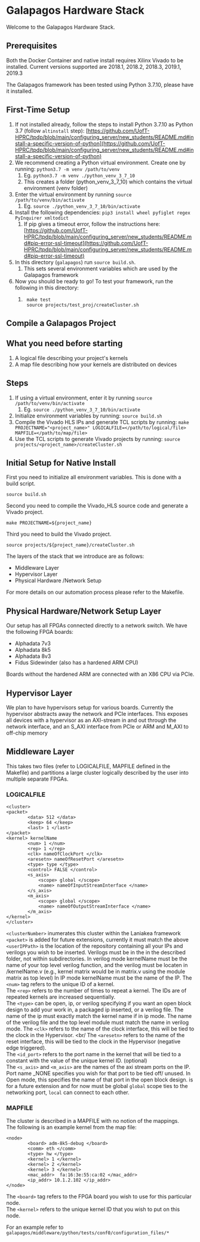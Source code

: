 # Galapagos Hardware Stack 

Welcome to the Galapagos Hardware Stack. 

## Prerequisites

Both the Docker Container and native install requires Xilinx Vivado to be installed. Current versions supported are 2018.1, 2018.2, 2018.3, 2019.1, 2019.3

The Galapagos framework has been tested using Python 3.7.10, please have it installed.

## First-Time Setup
1. If not installed already, follow the steps to install Python 3.7.10 as Python 3.7 (follow `altinstall` step): [https://github.com/UofT-HPRC/tpdp/blob/main/configuring_server/new_students/README.md#install-a-specific-version-of-python](https://github.com/UofT-HPRC/tpdp/blob/main/configuring_server/new_students/README.md#install-a-specific-version-of-python)
2. We recommend creating a Python virtual environment. Create one by running: `python3.7 -m venv /path/to/venv`
	1. Eg. `python3.7 -m venv ./python_venv_3_7_10`
 	2. This creates a folder (python_venv_3_7_10) which contains the virtual environment (venv folder)
4. Enter the virtual environment by running `source /path/to/venv/bin/activate`
	1. Eg. `source ./python_venv_3_7_10/bin/activate`
6. Install the following dependencies: `pip3 install wheel pyfiglet regex PyInquirer xmltodict`
	1. If pip gives a timeout error, follow the instructions here: [https://github.com/UofT-HPRC/tpdp/blob/main/configuring_server/new_students/README.md#pip-error-ssl-timeout](https://github.com/UofT-HPRC/tpdp/blob/main/configuring_server/new_students/README.md#pip-error-ssl-timeout)
7. In this directory (`galapagos`) run `source build.sh`.
	1. This sets several environment variables which are used by the Galapagos framework
9. Now you should be ready to go! To test your framework, run the following in this directory:
	1. ```
		make test
		source projects/test_proj/createCluster.sh
		```
## Compile a Galapagos Project
## What you need before starting
1. A logical file describing your project's kernels
2. A map file describing how your kernels are distributed on devices

## Steps
1. If using a virtual environment, enter it by running `source /path/to/venv/bin/activate`
	1. Eg. `source ./python_venv_3_7_10/bin/activate`
2. Initialize environment variables by running: `source build.sh`
3. Compile the Vivado HLS IPs and generate TCL scripts by running: `make PROJECTNAME="<project_name>" LOGICALFILE=</path/to/logical/file> MAPFILE=</path/to/map/file>`
4. Use the TCL scripts to generate Vivado projects by running: `source projects/<project_name>/createCluster.sh`


## Initial Setup for Native Install


First you need to initialize all environment variables. This is done with a build script.

`source build.sh`

Second you need to compile the Vivado_HLS source code and generate a Vivado project.

`make PROJECTNAME=${project_name}`

Third you need to build the Vivado project.

`source projects/${project_name}/createCluster.sh`

The layers of the stack that we introduce are as follows:

- Middleware Layer
- Hypervisor Layer
- Physical Hardware /Network Setup

For more details on our automation process please refer to the Makefile. 

## Physical Hardware/Network Setup Layer

Our setup has all FPGAs connected directly to a network switch.  We have the following FPGA boards:
- Alphadata 7v3
- Alphadata 8k5
- Alphadata 8v3
- Fidus Sidewinder (also has a hardened ARM CPU)

Boards without the hardened ARM are connected with an X86 CPU via PCIe. 

## Hypervisor Layer

We plan to have hypervisors setup for various boards. Currently the hypervisor abstracts away the network and PCIe interfaces. 
This exposes all devices with a hypervisor as an AXI-stream in and out through the network interface, and an S_AXI interface from PCIe or ARM and M_AXI to off-chip memory


## Middleware Layer

This takes two files (refer to LOGICALFILE, MAPFILE defined in the Makefile) and partitions a large cluster logically described by the user into multiple separate FPGAs.

### LOGICALFILE

```
<cluster>
<packet>
        <data> 512 </data>
        <keep> 64 </keep>
        <last> 1 </last>
</packet>
<kernel> kernelName
        <num> 1 </num>
        <rep> 1 </rep>
        <clk> nameOfClockPort </clk>
        <aresetn> nameOfResetPort </aresetn>
        <type> type </type>
        <control> FALSE </control>
        <s_axis>
            <scope> global </scope>
            <name> nameOfInputStreamInterface </name>
        </s_axis>
        <m_axis>
            <scope> global </scope>
            <name> nameOfOutputStreamInterface </name>
        </m_axis>
</kernel>
</cluster>
```
`<clusterNumber>` inumerates this cluster within the Laniakea framework
`<packet>` is added for future extensions, currently it must match the above
`<userIPPath>` is the location of the repository containing all your IPs and verilogs you wish to be inserted. Verilogs must be in the in the described folder, not within subdirectories.
In verilog mode kernelName must be the name of your top level verilog function, and the verilog must be locaten in <userIPPath>/kernelName.v (e.g., kernel matrix would be in matrix.v using the module matrix as top level)
In IP mode kernelName must be the name of the IP.
The `<num>` tag refers to the unique ID of a kernel. <br/>
The `<rep>` refers to the number of times to repeat a kernel. The IDs are of repeated kernels are increased sequentially. <br/>
The `<type>` can be open, ip, or verilog specifying if you want an open block design to add your work in, a packaged ip inserted, or a verilog file. The name of the ip must exactly match the kernel name if in ip mode. The name of the verilog file and the top level module must match the name in verilog mode.
The `<clk>` refers to the name of the clock interface, this will be tied to the clock in the Hypervisor. <br/
The `<aresetn>` refers to the name of the reset interface, this will be tied to the clock in the Hypervisor (negative edge triggered). <br/>
The `<id_port>` refers to the port name in the kernel that will be tied to a constant with the value of the unique kernel ID. (optional) <br/>
The `<s_axis>` and `<m_axis>` are the names of the axi stream ports on the IP. Port name _NONE specifies you wish for that port to be tied off/ unused. In Open mode, this specifies the name of that port in the open block design.<scope> is for a future extension and for now must be global
`global` scope ties to the networking port, `local` can connect to each other. <br/>


### MAPFILE

The cluster is described in a MAPFILE with no notion of the mappings.  <br/>
The following is an example kernel from the map file:

```
<node>
        <board> adm-8k5-debug </board>
        <comm> eth </comm>
        <type> hw </type>
        <kernel> 1 </kernel>
        <kernel> 2 </kernel>
        <kernel> 3 </kernel>
        <mac_addr>  fa:16:3e:55:ca:02 </mac_addr>
        <ip_addr> 10.1.2.102 </ip_addr>
</node>

```

The `<board>` tag refers to the FPGA board you wish to use for this particular node. <br/>
The `<kernel>` refers to the unique kernel ID that you wish to put on this node.  <br/>

  
For an example refer to `galapagos/middleware/python/tests/conf0/configuration_files/*`


